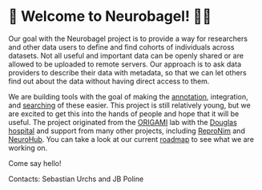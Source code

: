 # 👋 Welcome to Neurobagel! 🧠🥯

Our goal with the Neurobagel project is to provide a way for researchers and
other data users to define and find cohorts of individuals across datasets.
Not all useful and important data can be openly shared
or are allowed to be uploaded to remote servers.
Our approach is to ask data providers to describe their data with metadata,
so that we can let others find out about the data without having direct access to them.

We are building tools with the goal of making the
[annotation](https://github.com/neurobagel/annotation_tool),
integration,
and [searching](https://query.neurobagel.org/) of these easier.
This project is still relatively young, but we are excited to get this into the hands of people and hope that it will be useful. 
The project originated from the [ORIGAMI](https://neurodatascience.github.io/) lab with the [Douglas hospital](https://douglas.research.mcgill.ca/mallar-chakravarty/) and support from many other projects, including [ReproNim](https://www.repronim.org/) and [NeuroHub](https://www.mcgill.ca/hbhl/neurohub).
You can take a look at our current [roadmap](https://github.com/orgs/neurobagel/projects/1) to see what we are working on.

Come say hello!

Contacts: Sebastian Urchs and JB Poline
